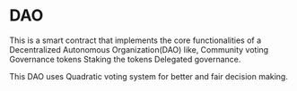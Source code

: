 # DAO
This is a smart contract that implements the core functionalities of a Decentralized Autonomous Organization(DAO) like,
Community voting
Governance tokens
Staking the tokens
Delegated governance.

This DAO uses Quadratic voting system for better and fair decision making. 
